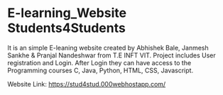 # E-learning_Website Students4Students

It is an simple E-leaning website created by Abhishek Bale, Janmesh Sankhe & Pranjal Nandeshwar from T.E INFT VIT.
Project includes User registration and Login.
After Login they can have access to the Programming courses C, Java, Python, HTML, CSS, Javascript.

Website Link: https://stud4stud.000webhostapp.com/
